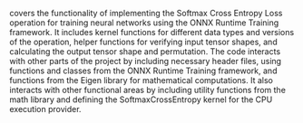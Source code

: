 covers the functionality of implementing the Softmax Cross Entropy Loss operation for training neural networks using the ONNX Runtime Training framework. It includes kernel functions for different data types and versions of the operation, helper functions for verifying input tensor shapes, and calculating the output tensor shape and permutation. The code interacts with other parts of the project by including necessary header files, using functions and classes from the ONNX Runtime Training framework, and functions from the Eigen library for mathematical computations. It also interacts with other functional areas by including utility functions from the math library and defining the SoftmaxCrossEntropy kernel for the CPU execution provider.
